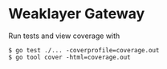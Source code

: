 # Weaklayer Gateway

Run tests and view coverage with
```
$ go test ./... -coverprofile=coverage.out
$ go tool cover -html=coverage.out
```

